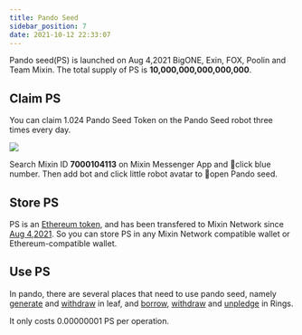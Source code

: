 ```yaml
---
title: Pando Seed
sidebar_position: 7
date: 2021-10-12 22:33:07
---
```


Pando seed(PS) is launched on Aug 4,2021 BigONE, Exin, FOX, Poolin and Team Mixin. The total supply of PS is  **10,000,000,000,000,000**. 

## Claim PS

You can claim 1.024 Pando Seed Token on the Pando Seed robot three times every day.

![](../assets/pando-seed.png)

Search Mixin ID **7000104113** on Mixin Messenger App and click blue number. Then add bot and click little robot avatar to open Pando seed.

## Store PS

PS is an [Ethereum token](https://etherscan.io/token/0x0e94772146d2e344aa02a976004101bd595c9e66), and has been transfered to Mixin Network since [Aug 4,2021](https://etherscan.io/tx/0x7e179deaf2abd8d3d53e09007791c8e4208932b364f81297c09912e9b750277a). So you can store PS in any Mixin Network compatible wallet or Ethereum-compatible wallet.

## Use PS

In pando, there are several places that need to use pando seed, namely [generate](https://docs.pando.im/docs/leaf/tutorials/generate-more) and [withdraw](https://docs.pando.im/docs/leaf/tutorials/withdraw) in leaf, and [borrow](https://docs.pando.im/docs/rings/tutorials/how-to-borrow), [withdraw](https://docs.pando.im/docs/rings/tutorials/how-to-withdraw) and [unpledge](https://docs.pando.im/docs/rings/tutorials/how-to-unpledge) in Rings.

It only costs 0.00000001 PS per operation.

